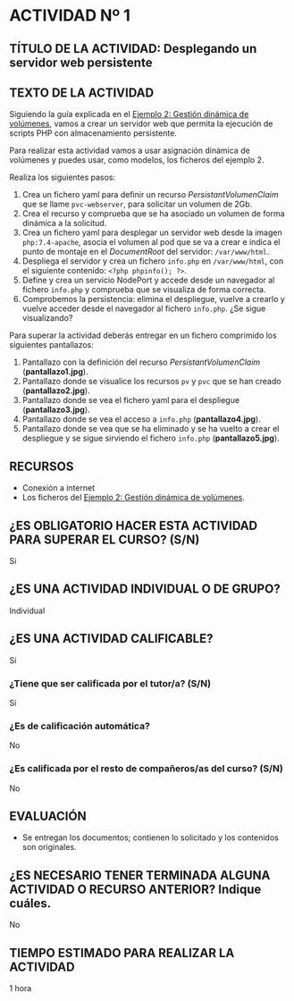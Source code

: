 # ACTIVIDAD Nº 1

## TÍTULO DE LA ACTIVIDAD:  Desplegando un servidor web persistente

## TEXTO DE LA ACTIVIDAD

Siguiendo la guía explicada en el [Ejemplo 2: Gestión dinámica de volúmenes](ejemplo2.md), vamos a crear un servidor web que permita la ejecución de scripts PHP con almacenamiento persistente.

Para realizar esta actividad vamos a usar asignación dinámica de volúmenes y puedes usar, como modelos, los ficheros del ejemplo 2.

Realiza los siguientes pasos:

1. Crea un fichero yaml para definir un recurso *PersistantVolumenClaim* que se llame `pvc-webserver`, para solicitar un volumen de 2Gb.
2. Crea el recurso y comprueba que se ha asociado un volumen de forma dinámica a la solicitud.
3. Crea un fichero yaml para desplegar un servidor web desde la imagen `php:7.4-apache`, asocia el volumen al pod que se va a crear e indica el punto de montaje en el *DocumentRoot* del servidor: `/var/www/html`.
4. Despliega el servidor y crea un fichero `info.php` en `/var/www/html`, con el siguiente contenido: `<?php phpinfo(); ?>`.
5. Define y crea un servicio NodePort y accede desde un navegador al fichero `info.php` y comprueba que se visualiza de forma correcta.
6. Comprobemos la persistencia: elimina el despliegue, vuelve a crearlo y vuelve acceder desde el navegador al fichero `info.php`. ¿Se sigue visualizando?

Para superar la actividad deberás entregar en un fichero comprimido los siguientes pantallazos:

1. Pantallazo con la definición del recurso *PersistantVolumenClaim* (**pantallazo1.jpg**).
2. Pantallazo donde se visualice los recursos `pv` y `pvc` que se han creado (**pantallazo2.jpg**).
3. Pantallazo donde se vea el fichero yaml para el despliegue (**pantallazo3.jpg**).
4. Pantallazo donde se vea el acceso a `info.php` (**pantallazo4.jpg**).
5. Pantallazo donde se vea que se ha eliminado y se ha vuelto a crear el despliegue y se sigue sirviendo el fichero `info.php` (**pantallazo5.jpg**).


## RECURSOS

* Conexión a internet
* Los ficheros del [Ejemplo 2: Gestión dinámica de volúmenes](ejemplo2.md).

## ¿ES OBLIGATORIO HACER ESTA ACTIVIDAD PARA SUPERAR EL CURSO? (S/N)

Si

## ¿ES UNA ACTIVIDAD INDIVIDUAL O DE GRUPO?

Individual

## ¿ES UNA ACTIVIDAD CALIFICABLE?

Si

### ¿Tiene que ser calificada por el tutor/a? (S/N) 

Si

### ¿Es de calificación automática?

No

### ¿Es calificada por el resto de compañeros/as del curso? (S/N)

No

## EVALUACIÓN

* Se entregan los documentos; contienen lo solicitado y los contenidos son originales.

## ¿ES NECESARIO TENER TERMINADA ALGUNA ACTIVIDAD O RECURSO ANTERIOR? Indique cuáles.

No

## TIEMPO ESTIMADO PARA REALIZAR LA ACTIVIDAD

1 hora
